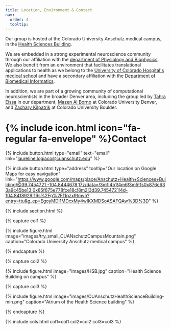 ```yaml
---
title: Location, Environment & Contact
nav:
  order: 4
  tooltip:
---
```




Our group is hosted at the Colorado University Anschutz medical campus, in the [Health Sciences Building](https://news.cuanschutz.edu/news-stories/what-should-i-know-about-the-anschutz-health-sciences-building).

We are embedded in a strong experimental neuroscience community through our affiliation with the [department of Physiology and Biophysics](https://medschool.cuanschutz.edu/physiology). We also benefit from an environment that facilitates translational applications to health as we belong to the [University of Colorado Hospital's medical school](https://www.cuanschutz.edu/) and have a secondary affiliation with the [Department of Biomedical Informatics](https://medschool.cuanschutz.edu/dbmi).

In addition, we are part of a growing community of computational neuroscientists in the broader Denver area, including the group led by [Tahra Eissa](https://eissalab.com/) in our department, [Mazen Al Borno](https://cse.ucdenver.edu/~alborno/#home) at Colorado University Denver, and [Zachary Kilpatrik](https://www.colorado.edu/amath/zpkilpat) at Colorado University Boulder.


# {% include icon.html icon="fa-regular fa-envelope" %}Contact


{%
  include button.html
  type="email"
  text="email"
  link="laureline.logiaco@cuanschutz.edu"
%}

{%
  include button.html
  type="address"
  tooltip="Our location on Google Maps for easy navigation"
  link="https://www.google.com/maps/place/Anschutz+Health+Sciences+Building/@39.7454721,-104.8444678,17z/data=!3m1!4b1!4m6!3m5!1s0x876c633a9c45be13:0x85f675e778fce18c!8m2!3d39.7454721!4d-104.8418929!16s%2Fg%2F11pzx9tmvh?entry=ttu&g_ep=EgoyMDI1MDcxMy4wIKXMDSoASAFQAw%3D%3D"
%}

{% include section.html %}

{% capture col1 %}

{%
  include figure.html
  image="images/try_small_CUANschutzCampusMountain.png"
  caption="Colorado University Anschutz medical campus"
%}

{% endcapture %}

{% capture col2 %}

{%
  include figure.html
  image="images/HSB.jpg"
  caption="Health Science Building on campus"
%}

{% capture col3 %}

{%
  include figure.html
  image="images/CUAnschutzHealthScienceBuilding-min.png"
  caption="Atrium of the Health Science building"
%}

{% endcapture %}

{% include cols.html col1=col1 col2=col2 col3=col3 %}
